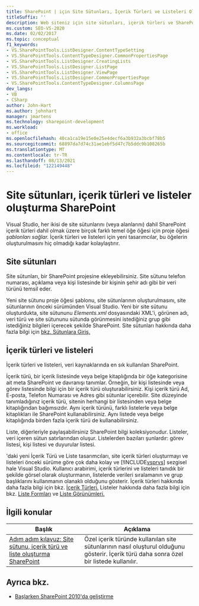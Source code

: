 ```yaml
---
title: SharePoint | için Site Sütunları, İçerik Türleri ve Listeleri Oluşturma Microsoft Docs
titleSuffix: ''
description: Web siteniz için site sütunları, içerik türleri ve SharePoint. Visual Studio, bu tür öğeler için proje öğesi SharePoint sağlar.
ms.custom: SEO-VS-2020
ms.date: 02/02/2017
ms.topic: conceptual
f1_keywords:
- VS.SharePointTools.ListDesigner.ContentTypeSetting
- VS.SharePointTools.ContentTypeDesigner.CommonPropertiesPage
- VS.SharePointTools.ListDesigner.CreatingLists
- VS.SharePointTools.ListDesigner.ListPage
- VS.SharePointTools.ListDesigner.ViewPage
- VS.SharePointTools.ListDesigner.CommonPropertiesPage
- VS.SharePointTools.ContentTypeDesigner.ColumnsPage
dev_langs:
- VB
- CSharp
author: John-Hart
ms.author: johnhart
manager: jmartens
ms.technology: sharepoint-development
ms.workload:
- office
ms.openlocfilehash: 40ca1ca19e15e0e25e4decf6a3b932a3bcbf78b5
ms.sourcegitcommit: 68897da7d74c31ae1ebf5d47c7b5ddc9b108265b
ms.translationtype: MT
ms.contentlocale: tr-TR
ms.lasthandoff: 08/13/2021
ms.locfileid: "122149448"
---
```

# <a name="create-site-columns-content-types-and-lists-for-sharepoint"></a>Site sütunları, içerik türleri ve listeler oluşturma SharePoint
  Visual Studio, her ikisi de site sütunlarını (veya alanlarını)  dahil SharePoint içerik türleri dahil olmak üzere birçok farklı temel öğe öğesi için proje öğesi *şablonları sağlar.* İçerik türleri ve listeleri için yeni tasarımcılar, bu öğelerin oluşturulmasını hiç olmadığı kadar kolaylaştırır.

## <a name="site-columns"></a>Site sütunları
 Site sütunları, bir SharePoint projesine ekleyebilirsiniz. Site sütunu telefon numarası, açıklama veya kişi listesinde bir kişinin şehir adı gibi bir veri türünü temsil eder.

 Yeni site sütunu proje öğesi şablonu, site sütunlarının oluşturulmasını, site sütunlarının önceki sürümünden Visual Studio. Yeni bir site sütunu oluşturdukta, site sütununu *Elements.xml* dosyasındaki XML'i, görünen adı, veri türü ve site sütununu sütunda görünmesini istediğiniz grup gibi istediğiniz bilgileri içerecek şekilde SharePoint. Site sütunları hakkında daha fazla bilgi için [bkz. Sütunlara Giriş.](/previous-versions/office/developer/sharepoint-2010/ms450825(v=office.14))

## <a name="content-types-and-lists"></a>İçerik türleri ve listeleri
 İçerik türleri ve listeleri, veri kaynaklarında en sık kullanılan SharePoint.

 İçerik türü, bir içerik listesinde veya belge kitaplığında bir öğe kategorisine ait meta SharePoint ve davranışı tanımlar. Örneğin, bir kişi listesinde veya görev listesinde bilgi için bir içerik türü oluşturabilirsiniz. Kişi içerik türü Ad, E-posta, Telefon Numarası ve Adres gibi sütunlar içerebilir. Site düzeyinde tanımladığınız içerik türü, sitenin herhangi bir listesinden veya belge kitaplığından bağımsızdır. Aynı içerik türünü, farklı listelerle veya belge kitaplıkları ile SharePoint kullanabilirsiniz. Aynı listede veya belge kitaplığında birden fazla içerik türü de kullanabilirsiniz.

 Liste, diğerleriyle paylaşabilirsiniz SharePoint bilgi koleksiyonudur. Listeler, veri içeren sütun satırlarından oluşur. Listelerden bazıları şunlardır: görev listesi, kişi listesi ve duyurular listesi.

 'daki yeni İçerik Türü ve Liste tasarımcıları, site içerik türleri oluşturmayı ve listeleri önceki sürüme göre çok daha kolay ve [!INCLUDE[vsprvs](../sharepoint/includes/vsprvs-md.md)] sezgisel hale Visual Studio. Kullanıcı arabirimi, içerik türlerini ve listeleri tanıdık bir şekilde görsel olarak oluşturmanın, listelerde verileri sıralamanın ve grup başlıklarını kullanmanın olanaklı olduğunu gösterir. İçerik türleri hakkında daha fazla bilgi için bkz. [İçerik Türleri.](/previous-versions/office/developer/sharepoint-2010/ms479905(v=office.14)) Listeler hakkında daha fazla bilgi için bkz. [Liste Formları](/previous-versions/office/developer/sharepoint-2010/aa543232(v=office.14)) ve [Liste Görünümleri.](/previous-versions/office/developer/sharepoint-2010/ff604021(v=office.14))

## <a name="related-topics"></a>İlgili konular

|Başlık|Açıklama|
|-----------|-----------------|
|[Adım adım kılavuz: Site sütunu, içerik türü ve liste oluşturma SharePoint](../sharepoint/walkthrough-create-a-site-column-content-type-and-list-for-sharepoint.md)|Özel içerik türünde kullanılan site sütunlarının nasıl oluşturul olduğunu gösterir. İçerik türü daha sonra özel bir listede kullanılır.|

## <a name="see-also"></a>Ayrıca bkz.
- [Başlarken SharePoint 2010'da geliştirme](/sharepoint/dev/)

